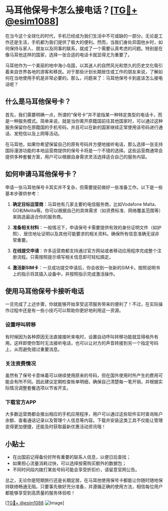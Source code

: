 # 马耳他保号卡怎么接电话？[[TG💪+ @esim1088](https://t.me/s/esim1088)]

在当今这个全球化的时代，手机已经成为我们生活中不可或缺的一部分。无论是工作还是生活，手机都为我们提供了极大的便利。然而，当我们身处异国他乡时，如何保持与家人、朋友以及同事的联系，就成了一个需要认真考虑的问题。特别是在像马耳他这样的国家，选择一张合适的电话卡就显得尤为重要了。

马耳他作为一个美丽的地中海小岛国，以其迷人的自然风光和悠久的历史文化吸引着来自世界各地的游客和移民。对于那些计划长期居住或工作的朋友来说，了解如何在当地使用手机是非常必要的。那么，问题来了：马耳他保号卡到底该怎么接电话呢？

## 什么是马耳他保号卡？

首先，我们需要明确一点，所谓的“保号卡”并不是指某一种特定类型的电话卡，而是一种服务模式。简单来说，就是当你离开原籍国前往其他国家时，可以通过这种服务保留你在原籍国的手机号码，并且可以在新的国家继续正常使用该号码进行通话、发短信以及上网等活动。

在马耳他，如果你希望保留自己的原有号码并方便地接听电话，那么选择一张支持国际漫游功能的本地运营商提供的保号卡将是一个不错的选择。这些运营商通常会提供多种套餐方案，用户可以根据自身需求灵活选择适合自己的服务内容。

## 如何申请马耳他保号卡？

申请一张马耳他保号卡其实并不复杂，但需要提前做好一些准备工作。以下是一些基本步骤供参考：

1. **确定目标运营商**：马耳他有几家主要的电信服务商，比如Vodafone Malta、GO和Melita等。你可以根据自己的具体需求（如资费标准、网络覆盖范围等）来挑选最适合你的服务商。
   
2. **准备相关材料**：一般情况下，申请保号卡需要提供有效的身份证明文件（如护照）、居住地址证明以及其他可能要求的相关资料。确保所有信息准确无误非常重要。

3. **在线提交申请**：许多运营商都支持通过官方网站或者移动应用程序完成整个注册流程。只需按照提示填写相关信息即可轻松搞定。

4. **激活新SIM卡**：一旦成功提交申请后，你会收到一张新的SIM卡。按照说明书上的指示将其插入设备中，并按照指示完成激活操作。

## 使用马耳他保号卡接听电话

一旦完成了上述步骤，你就能够开始享受这项服务带来的便利了！不过，在实际操作过程中还是有一些小技巧可以帮助你更好地利用这一资源。

### 设置呼叫转移

有时候因为各种原因无法直接接听来电时，设置自动呼叫转移功能就显得格外有用。这样即使你暂时无法接听电话，也可以让对方的声音转接到另一个指定号码上，从而避免错过重要消息。

### 关注资费情况

虽然有了保号卡意味着可以继续使用原来的号码，但在国外使用时所产生的费用可能会有所不同。因此建议定期检查账单明细，确保自己清楚每一笔开销，并根据实际情况调整套餐选项以节省开支。

### 下载官方APP

大多数运营商都会推出相应的手机应用程序，用户可以通过这些软件实时查询账户余额、查看通话记录以及管理个人信息等内容。下载并安装这类工具不仅能让管理变得更加便捷，还能及时获取最新优惠活动资讯哦！

## 小贴士

- 在出国前记得备份好所有重要的联系人信息，以便日后查找；
- 如果担心流量消耗过快，可以选择按需购买额外的数据包；
- 不同时间段内拨打某些号码可能会享受折扣价，请留意官网公告。

总之，无论你是短期旅行还是长期定居，在马耳他使用保号卡都能让你随时随地保持联络畅通无阻。只要事先做好充分准备，并遵循正确的使用方法，相信每位用户都能够享受到高质量的服务体验啦！

[[TG💪+ @esim1088](https://t.me/s/esim1088) ![Image](https://i.postimg.cc/4NQfJmqS/Snipaste-2025-05-13-00-14-12.png)]